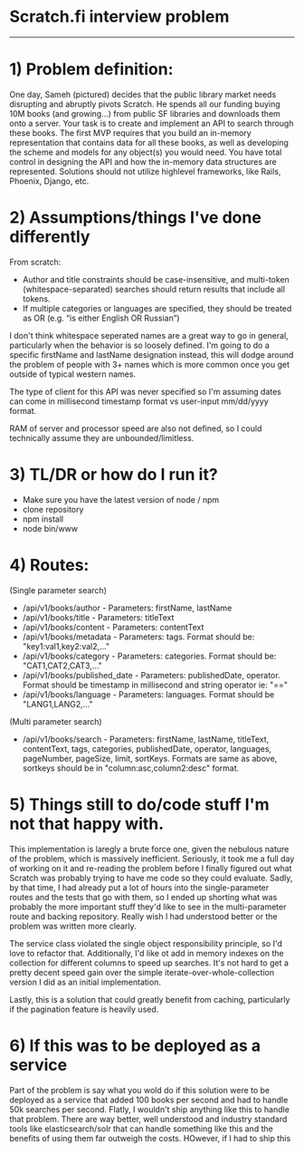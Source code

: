 
# Scratch.fi interview problem
-----
# 1) Problem definition:

One day, Sameh (pictured) decides that the public library market
needs disrupting and abruptly pivots Scratch. He spends all our
funding buying 10M books (and growing...) from public SF libraries
and downloads them onto a server.
Your task is to create and implement an API to search through
these books. The first MVP requires that you build an in-memory
representation that contains data for all these books, as well as
developing the scheme and models for any object(s) you would
need.
You have total control in designing the API and how the in-memory
data structures are represented. Solutions should not utilize highlevel
frameworks, like Rails, Phoenix, Django, etc.

# 2) Assumptions/things I've done differently

From scratch:
- Author and title constraints should be case-insensitive, and multi-token (whitespace-separated)
searches should return results that include all tokens.
- If multiple categories or languages are specified, they should be treated as OR (e.g. “is either English OR
Russian”)

I don't think whitespace seperated names are a great way to go in general, particularly when the behavior is so loosely defined. I'm going to do a specific firstName and lastName designation instead, this will dodge around the problem of people with 3+ names which is more common once you get outside of typical western names. 

The type of client for this API was never specified so I'm assuming dates can come in millisecond timestamp format vs user-input mm/dd/yyyy format.

RAM of server and processor speed are also not defined, so I could technically assume they are unbounded/limitless. 

# 3) TL/DR or how do I run it?

- Make sure you have the latest version of node / npm
- clone repository
- npm install 
- node bin/www

# 4) Routes:

(Single parameter search)
- /api/v1/books/author - Parameters: firstName, lastName
- /api/v1/books/title - Parameters: titleText
- /api/v1/books/content - Parameters: contentText
- /api/v1/books/metadata - Parameters: tags. Format should be: "key1:val1,key2:val2,..."
- /api/v1/books/category - Parameters: categories. Format should be: "CAT1,CAT2,CAT3,..."
- /api/v1/books/published_date - Parameters: publishedDate, operator. Format should be timestamp in millisecond and string operator ie: "=="
- /api/v1/books/language - Parameters: languages. Format should be "LANG1,LANG2,..."

(Multi parameter search)
- /api/v1/books/search - Parameters: firstName, lastName, titleText, contentText, tags, categories, publishedDate, operator, languages, pageNumber, pageSize, limit, sortKeys. Formats are same as above, sortkeys should be in "column:asc,column2:desc" format.

# 5) Things still to do/code stuff I'm not that happy with.

This implementation is laregly a brute force one, given the nebulous nature of the problem, which is massively inefficient. Seriously, it took me a full day of working on it and re-reading the problem before I finally figured out what Scratch was probably trying to have me code so they could evaluate. Sadly, by that time, I had already put a lot of hours into the single-parameter routes and the tests that go with them, so I ended up shorting what was probably the more important stuff they'd like to see in the multi-parameter route and backing repository. Really wish I had understood better or the problem was written more clearly.

The service class violated the single object responsibility principle, so I'd love to refactor that. Additionally, I'd like ot add in memory indexes on the collection for different columns to speed up searches. It's not hard to get a pretty decent speed gain over the simple iterate-over-whole-collection version I did as an initial implementation. 

Lastly, this is a solution that could greatly benefit from caching, particularly if the pagination feature is heavily used.

# 6) If this was to be deployed as a service

Part of the problem is say what you wold do if this solution were to be deployed as a service that added 100 books per second and had to handle 50k searches per second. Flatly, I wouldn't ship anything like this to handle that problem. There are way better, well understood and industry standard tools like elasticsearch/solr that can handle something like this and the benefits of using them far outweigh the costs. HOwever, if I had to ship this

